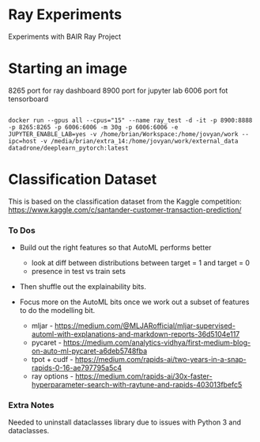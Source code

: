 # Ray Experiments

Experiments with BAIR Ray Project

# Starting an image

8265 port for ray dashboard
8900 port for jupyter lab
6006 port fot tensorboard

```{bash}

docker run --gpus all --cpus="15" --name ray_test -d -it -p 8900:8888 -p 8265:8265 -p 6006:6006 -m 30g -p 6006:6006 -e JUPYTER_ENABLE_LAB=yes -v /home/brian/Workspace:/home/jovyan/work --ipc=host -v /media/brian/extra_14:/home/jovyan/work/external_data datadrone/deeplearn_pytorch:latest

```

# Classification Dataset

This is based on the classification dataset from the Kaggle competition: 
https://www.kaggle.com/c/santander-customer-transaction-prediction/


### To Dos

- Build out the right features so that AutoML performs better
  - look at diff between distributions between target = 1 and target = 0
  - presence in test vs train sets

- Then shuffle out the explainability bits.

- Focus more on the AutoML bits once we work out a subset of features to do the modelling bit.
  - mljar - https://medium.com/@MLJARofficial/mljar-supervised-automl-with-explanations-and-markdown-reports-36d5104e117
  - pycaret - https://medium.com/analytics-vidhya/first-medium-blog-on-auto-ml-pycaret-a6deb5748fba
  - tpot + cudf - https://medium.com/rapids-ai/two-years-in-a-snap-rapids-0-16-ae797795a5c4
  - ray options - https://medium.com/rapids-ai/30x-faster-hyperparameter-search-with-raytune-and-rapids-403013fbefc5

### Extra Notes

Needed to uninstall dataclasses library due to issues with Python 3 and dataclasses.

